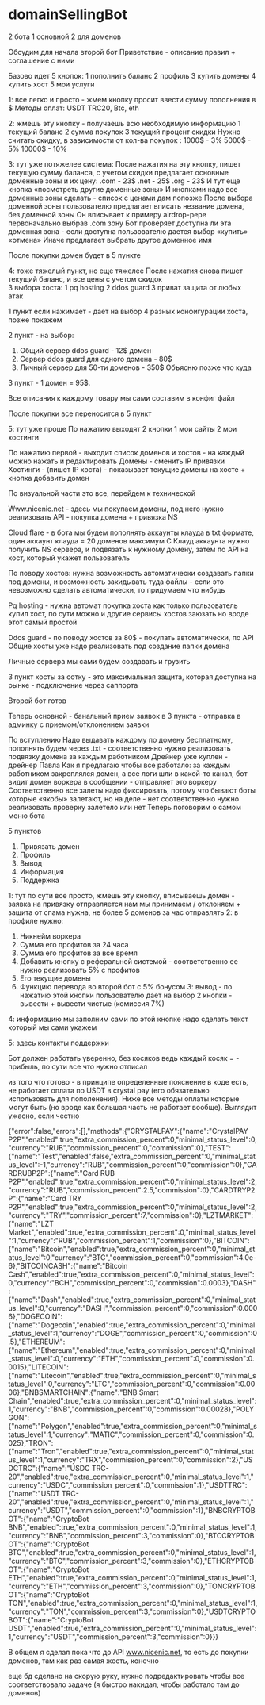 # domainSellingBot
2 бота
1 основной 
2 для доменов 


Обсудим для начала второй бот 
Приветствие - описание правил + соглашение с ними 

Базово идет 5 кнопок: 
1 пополнить баланс 
2 профиль 
3 купить домены
4 купить хост
5 мои услуги 

1: все легко и просто - жмем кнопку просит ввести сумму пополнения в $ 
Методы оплат: USDT TRC20, Btc, eth

2: жмешь эту кнопку - получаешь всю необходимую информацию 
1 текущий баланс
2 сумма покупок 
3 текущий процент скидки 
Нужно считать скидку, в зависимости от кол-ва покупок : 
1000$ - 3%
5000$ - 5%
10000$ - 10%

3: тут уже потяжелее система:
После нажатия на эту кнопку, пишет текущую сумму баланса, с учетом скидки предлагает основные доменные зоны и их цену:
.com - 23$
.net - 25$
.org - 23$
И тут еще кнопка «посмотреть другие доменные зоны» 
И кнопками надо все доменные зоны сделать - список с ценами дам попозже 
После выбора доменной зоны пользователю предлагает вписать незвание домена, без доменной зоны 
Он вписывает к примеру airdrop-pepe первоначально выбрав .com зону 
Бот проверяет доступна ли эта доменная зона - если доступна пользователю дается выбор «купить» «отмена» 
Иначе предлагает выбрать другое доменное имя 

После покупки домен будет в 5 пункте 

4: тоже тяжелый пункт, но еще тяжелее 
После нажатия снова пишет текущий баланс, и все цены с учетом скидок  
3 выбора хоста:
1 pq hosting 
2 ddos guard 
3 приват защита от любых атак

1 пункт если нажимает - дает на выбор 4 разных конфигурации хоста, позже покажем

2 пункт - на выбор: 
 1. Общий сервер ddos guard - 12$ домен
 2. Сервер ddos guard для одного домена - 80$
 3. Личный сервер для 50-ти доменов - 350$ 
Объясню позже что куда

3 пункт - 1 домен = 95$. 

Все описания к каждому товару мы сами составим в конфиг файл

После покупки все переносится в 5 пункт 

5: тут уже проще
По нажатию выходят 2 кнопки
1 мои сайты 
2 мои хостинги

По нажатию первой - выходит список доменов и хостов - на каждый можно нажать и редактировать 
Домены - сменить IP привязки
Хостинги - (пишет IP хоста) - показывает текущие домены на хосте + кнопка добавить домен

По визуальной части это все, перейдем к технической 

Www.nicenic.net - здесь мы покупаем домены, под него нужно реализовать API - покупка домена + привязка NS 

Cloud flare - в бота мы будем пополнять аккаунты клауда в txt формате, один аккаунт клауда = 20 доменов максимум 
С Клауд аккаунта  нужно получить NS сервера, и подвязать к нужному домену, затем по API на хост, который укажет пользователь 

По поводу хостов: нужна возможность автоматически создавать папки под домены, и возможность закидывать туда файлы - если это невозможно сделать автоматически, то придумаем что нибудь 

Pq hosting - нужна автомат покупка хоста как только пользователь купил хост, по сути можно и другие сервисы хостов заюзать но вроде этот самый простой 

Ddos guard - по поводу хостов за 80$ - покупать автоматически, по API 
Общие хосты уже надо реализовать под создание папки домена

Личные сервера мы сами будем создавать и грузить 

3 пункт хосты за сотку - это максимальная защита, которая доступна на рынке - подключение через саппорта 

Второй бот готов

Теперь основной - банальный прием заявок в 3 пункта - отправка в админку с приемом/отклонением заявки

По вступлению Надо выдавать каждому по домену бесплатному, пополнять будем через .txt - соответственно нужно реализовать подвязку домена за каждым работником
Дрейнер уже куплен - дрейнер Павла 
Как я предлагаю чтобы все работало: за каждым работником закреплялся домен, а все логи шли в какой-то канал, бот видит домен воркера в сообщении - отправляет это воркеру 
Соответственно все залеты надо фиксировать, потому что бывают боты которые «якобы» залетают, но на деле - нет соответственно нужно реализовать проверку залетело или нет
Теперь поговорим о самом меню бота 

5 пунктов 
 1. Привязать домен 
 2. Профиль
 3. Вывод
 4. Информация
 5. Поддержка 

1: тут по сути все просто, жмешь эту кнопку, вписываешь домен - заявка на привязку отправляется нам мы принимаем / отклоняем + защита от спама нужна, не более 5 доменов за час отправлять
2: в профиле нужно: 
 1. Никнейм воркера 
 2. Сумма его профитов за 24 часа 
 3. Сумма его профитов за все время
 4. Добавить кнопку с реферальной системой - соответственно ее нужно реализовать 5% с профитов 
 5. Его текущие домены
 6. Функцию перевода во второй бот с 5% бонусом 
3: вывод - по нажатию этой кнопки пользователю дает на выбор 2 кнопки - вывести + вывести чистые (комиссия 7%)

4: информацию мы заполним сами по этой кнопке надо сделать текст который мы сами укажем

5: здесь контакты поддержки 

Бот должен работать уверенно, без косяков ведь каждый косяк = - прибыль, по сути все что нужно отписал



из того что готово - в принципе определенные пояснение в коде есть, не работает оплата по USDT в crystal pay (его обязательно использовать для пополенения). Ниже все методы оплаты которые могут быть (но вроде как большая часть не работает вообще). Выглядит ужасно, если честно

{"error":false,"errors":[],"methods":{"CRYSTALPAY":{"name":"CrystalPAY P2P","enabled":true,"extra_commission_percent":0,"minimal_status_level":0,"currency":"RUB","commission_percent":0,"commission":0},"TEST":{"name":"Test","enabled":false,"extra_commission_percent":0,"minimal_status_level":-1,"currency":"RUB","commission_percent":0,"commission":0},"CARDRUBP2P":{"name":"Card RUB P2P","enabled":true,"extra_commission_percent":0,"minimal_status_level":2,"currency":"RUB","commission_percent":2.5,"commission":0},"CARDTRYP2P":{"name":"Card TRY P2P","enabled":true,"extra_commission_percent":0,"minimal_status_level":2,"currency":"TRY","commission_percent":7,"commission":0},"LZTMARKET":{"name":"LZT Market","enabled":true,"extra_commission_percent":0,"minimal_status_level":1,"currency":"RUB","commission_percent":1,"commission":0},"BITCOIN":{"name":"Bitcoin","enabled":true,"extra_commission_percent":0,"minimal_status_level":0,"currency":"BTC","commission_percent":0,"commission":4.0e-6},"BITCOINCASH":{"name":"Bitcoin Cash","enabled":true,"extra_commission_percent":0,"minimal_status_level":0,"currency":"BCH","commission_percent":0,"commission":0.0003},"DASH":{"name":"Dash","enabled":true,"extra_commission_percent":0,"minimal_status_level":0,"currency":"DASH","commission_percent":0,"commission":0.0006},"DOGECOIN":{"name":"Dogecoin","enabled":true,"extra_commission_percent":0,"minimal_status_level":1,"currency":"DOGE","commission_percent":0,"commission":0.5},"ETHEREUM":{"name":"Ethereum","enabled":true,"extra_commission_percent":0,"minimal_status_level":0,"currency":"ETH","commission_percent":0,"commission":0.0015},"LITECOIN":{"name":"Litecoin","enabled":true,"extra_commission_percent":0,"minimal_status_level":0,"currency":"LTC","commission_percent":0,"commission":0.0006},"BNBSMARTCHAIN":{"name":"BNB Smart Chain","enabled":true,"extra_commission_percent":0,"minimal_status_level":1,"currency":"BNB","commission_percent":0,"commission":0.00028},"POLYGON":{"name":"Polygon","enabled":true,"extra_commission_percent":0,"minimal_status_level":1,"currency":"MATIC","commission_percent":0,"commission":0.025},"TRON":{"name":"Tron","enabled":true,"extra_commission_percent":0,"minimal_status_level":1,"currency":"TRX","commission_percent":0,"commission":2},"USDCTRC":{"name":"USDC TRC-20","enabled":true,"extra_commission_percent":0,"minimal_status_level":1,"currency":"USDC","commission_percent":0,"commission":1},"USDTTRC":{"name":"USDT TRC-20","enabled":true,"extra_commission_percent":0,"minimal_status_level":1,"currency":"USDT","commission_percent":0,"commission":1},"BNBCRYPTOBOT":{"name":"CryptoBot BNB","enabled":true,"extra_commission_percent":0,"minimal_status_level":1,"currency":"BNB","commission_percent":3,"commission":0},"BTCCRYPTOBOT":{"name":"CryptoBot BTC","enabled":true,"extra_commission_percent":0,"minimal_status_level":1,"currency":"BTC","commission_percent":3,"commission":0},"ETHCRYPTOBOT":{"name":"CryptoBot ETH","enabled":true,"extra_commission_percent":0,"minimal_status_level":1,"currency":"ETH","commission_percent":3,"commission":0},"TONCRYPTOBOT":{"name":"CryptoBot TON","enabled":true,"extra_commission_percent":0,"minimal_status_level":1,"currency":"TON","commission_percent":3,"commission":0},"USDTCRYPTOBOT":{"name":"CryptoBot USDT","enabled":true,"extra_commission_percent":0,"minimal_status_level":1,"currency":"USDT","commission_percent":3,"commission":0}}}

В общем я сделал пока что до API www.nicenic.net, то есть до покупки доменов, там как раз самая жесть, конечно

еще бд сделано на скорую руку, нужно подредактировать чтобы все соответствовало задаче (я быстро накидал, чтобы работало там до доменов)

